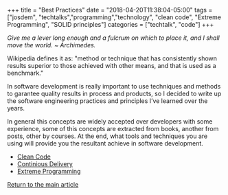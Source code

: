 +++
title =  "Best Practices"
date = "2018-04-20T11:38:04-05:00"
tags = ["josdem", "techtalks","programming","technology", "clean code", "Extreme Programming", "SOLID principles"]
categories = ["techtalk", "code"]
+++

*Give me a lever long enough and a fulcrum on which to place it, and I shall move the world. ~ Archimedes.*

Wikipedia defines it as: "method or technique that has consistently shown results superior to those achieved with other means, and that is used as a benchmark."

In software development is really important to use techniques and methods to garantee quality results in process and products, so I decided to write up the software engineering practices and principles I’ve learned over the years.

In general this concepts are widely accepted over developers with some experience, some of this concepts are extracted from books, another from posts, other by courses. At the end, what tools and techniques you are using will provide you the resultant achieve in software development.

* [Clean Code](/techtalk/best_practices/clean_code)
* [Continious Delivery](/techtalk/best_practices/continuous_delivery)
* [Extreme Programming](/techtalk/best_practices/extreme_programming)

[Return to the main article](/techtalk/techtalks)

